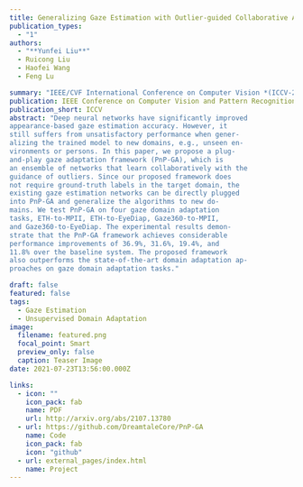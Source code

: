 ```yaml
---
title: Generalizing Gaze Estimation with Outlier-guided Collaborative Adaptation
publication_types:
  - "1"
authors:
  - "**Yunfei Liu**" 
  - Ruicong Liu
  - Haofei Wang
  - Feng Lu

summary: "IEEE/CVF International Conference on Computer Vision *(ICCV-2021)*"
publication: IEEE Conference on Computer Vision and Pattern Recognition
publication_short: ICCV
abstract: "Deep neural networks have significantly improved
appearance-based gaze estimation accuracy. However, it
still suffers from unsatisfactory performance when gener-
alizing the trained model to new domains, e.g., unseen en-
vironments or persons. In this paper, we propose a plug-
and-play gaze adaptation framework (PnP-GA), which is
an ensemble of networks that learn collaboratively with the
guidance of outliers. Since our proposed framework does
not require ground-truth labels in the target domain, the
existing gaze estimation networks can be directly plugged
into PnP-GA and generalize the algorithms to new do-
mains. We test PnP-GA on four gaze domain adaptation
tasks, ETH-to-MPII, ETH-to-EyeDiap, Gaze360-to-MPII,
and Gaze360-to-EyeDiap. The experimental results demon-
strate that the PnP-GA framework achieves considerable
performance improvements of 36.9%, 31.6%, 19.4%, and
11.8% over the baseline system. The proposed framework
also outperforms the state-of-the-art domain adaptation ap-
proaches on gaze domain adaptation tasks."

draft: false
featured: false
tags:
  - Gaze Estimation
  - Unsupervised Domain Adaptation
image:
  filename: featured.png
  focal_point: Smart
  preview_only: false
  caption: Teaser Image
date: 2021-07-23T13:56:00.000Z

links:
  - icon: ""
    icon_pack: fab
    name: PDF
    url: http://arxiv.org/abs/2107.13780
  - url: https://github.com/DreamtaleCore/PnP-GA
    name: Code
    icon_pack: fab
    icon: "github"
  - url: external_pages/index.html
    name: Project
---
```

